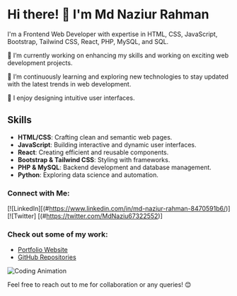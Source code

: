 # Hi there! 👋 I'm Md Naziur Rahman

I'm a Frontend Web Developer with expertise in HTML, CSS, JavaScript, Bootstrap, Tailwind CSS, React, PHP, MySQL, and SQL.

🔭 I’m currently working on enhancing my skills and working on exciting web development projects.

🌱 I’m continuously learning and exploring new technologies to stay updated with the latest trends in web development.

 🎨 I enjoy designing intuitive user interfaces.

## Skills

- **HTML/CSS**: Crafting clean and semantic web pages.
- **JavaScript**: Building interactive and dynamic user interfaces.
- **React**: Creating efficient and reusable components.
- **Bootstrap & Tailwind CSS**: Styling with frameworks.
- **PHP & MySQL**: Backend development and database management.
- **Python**: Exploring data science and automation.

### Connect with Me:
[![LinkedIn][(#https://www.linkedin.com/in/md-naziur-rahman-8470591b6/)]
[![Twitter] [(#https://twitter.com/MdNaziu67322552)]

### Check out some of my work:
- [Portfolio Website](https://naziur-rahman.github.io/naziur__portfoilo/) <!-- Replace # with your portfolio website URL -->
- [GitHub Repositories](https://github.com/Naziur-Rahman?tab=repositories) <!-- Replace with your GitHub profile URL -->


![Coding Animation](https://media.giphy.com/media/ZVik7pBtu9dNS/giphy.gif)


Feel free to reach out to me for collaboration or any queries! 😊
